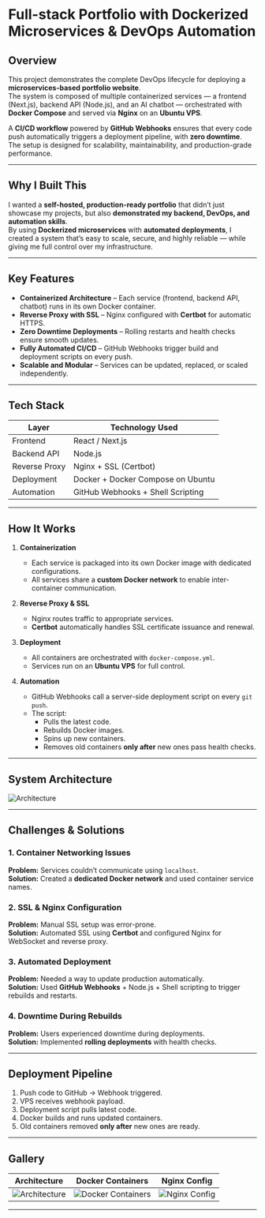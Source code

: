 # Full-stack Portfolio with Dockerized Microservices & DevOps Automation

## Overview

This project demonstrates the complete DevOps lifecycle for deploying a **microservices-based portfolio website**.  
The system is composed of multiple containerized services — a frontend (Next.js), backend API (Node.js), and an AI chatbot — orchestrated with **Docker Compose** and served via **Nginx** on an **Ubuntu VPS**.

A **CI/CD workflow** powered by **GitHub Webhooks** ensures that every code push automatically triggers a deployment pipeline, with **zero downtime**.  
The setup is designed for scalability, maintainability, and production-grade performance.

---

## Why I Built This

I wanted a **self-hosted, production-ready portfolio** that didn’t just showcase my projects, but also **demonstrated my backend, DevOps, and automation skills**.  
By using **Dockerized microservices** with **automated deployments**, I created a system that’s easy to scale, secure, and highly reliable — while giving me full control over my infrastructure.

---

## Key Features

- **Containerized Architecture** – Each service (frontend, backend API, chatbot) runs in its own Docker container.
- **Reverse Proxy with SSL** – Nginx configured with **Certbot** for automatic HTTPS.
- **Zero Downtime Deployments** – Rolling restarts and health checks ensure smooth updates.
- **Fully Automated CI/CD** – GitHub Webhooks trigger build and deployment scripts on every push.
- **Scalable and Modular** – Services can be updated, replaced, or scaled independently.

---

## Tech Stack

| Layer         | Technology Used                   |
| ------------- | --------------------------------- |
| Frontend      | React / Next.js                   |
| Backend API   | Node.js                           |
| Reverse Proxy | Nginx + SSL (Certbot)             |
| Deployment    | Docker + Docker Compose on Ubuntu |
| Automation    | GitHub Webhooks + Shell Scripting |

---

## How It Works

1. **Containerization**

   - Each service is packaged into its own Docker image with dedicated configurations.
   - All services share a **custom Docker network** to enable inter-container communication.

2. **Reverse Proxy & SSL**

   - Nginx routes traffic to appropriate services.
   - **Certbot** automatically handles SSL certificate issuance and renewal.

3. **Deployment**

   - All containers are orchestrated with `docker-compose.yml`.
   - Services run on an **Ubuntu VPS** for full control.

4. **Automation**
   - GitHub Webhooks call a server-side deployment script on every `git push`.
   - The script:
     - Pulls the latest code.
     - Rebuilds Docker images.
     - Spins up new containers.
     - Removes old containers **only after** new ones pass health checks.

---

## System Architecture

![Architecture](/projects/deployment/architecture.png)

---

## Challenges & Solutions

### 1. Container Networking Issues

**Problem:** Services couldn’t communicate using `localhost`.  
**Solution:** Created a **dedicated Docker network** and used container service names.

### 2. SSL & Nginx Configuration

**Problem:** Manual SSL setup was error-prone.  
**Solution:** Automated SSL using **Certbot** and configured Nginx for WebSocket and reverse proxy.

### 3. Automated Deployment

**Problem:** Needed a way to update production automatically.  
**Solution:** Used **GitHub Webhooks** + Node.js + Shell scripting to trigger rebuilds and restarts.

### 4. Downtime During Rebuilds

**Problem:** Users experienced downtime during deployments.  
**Solution:** Implemented **rolling deployments** with health checks.

---

## Deployment Pipeline

1. Push code to GitHub → Webhook triggered.
2. VPS receives webhook payload.
3. Deployment script pulls latest code.
4. Docker builds and runs updated containers.
5. Old containers removed **only after** new ones are ready.

---

## Gallery

| Architecture                                           | Docker Containers                                                | Nginx Config                                           |
| ------------------------------------------------------ | ---------------------------------------------------------------- | ------------------------------------------------------ |
| ![Architecture](/projects/deployment/architecture.png) | ![Docker Containers](/projects/deployment/docker-containers.png) | ![Nginx Config](/projects/deployment/nginx-config.png) |

---
